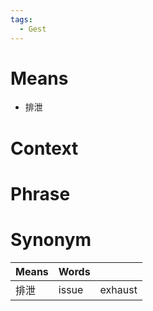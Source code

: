 ```yaml
---
tags:
  - Gest
---
```

# Means
- 排泄
# Context

# Phrase

# Synonym
| Means | Words |         |
| ----- | ----- | ------- |
| 排泄    | issue | exhaust |

